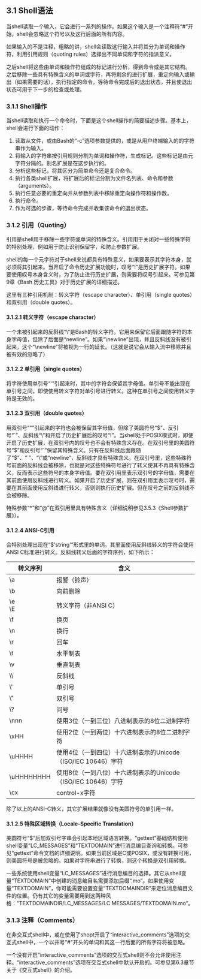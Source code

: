 ## 3.1 Shell语法

当shell读取一个输入，它会进行一系列的操作。如果这个输入是一个注释符“#”开始，shell会忽略这个符号以及这行后面的所有内容。

如果输入的不是注释，粗略的讲，shell会读取这行输入并将其分为单词和操作符，利用引用规则（quoting rules）选择出不同单词和字符的指派意义。

之后shell将这些由单词和操作符组成的标记进行分析，得到命令或是其它结构。之后移除一些具有特殊含义的单词或字符，再将剩余的进行扩展，重定向输入或输出（如果需要的话），执行指定的命令，等待命令完成后的退出状态，并且使退出状态可用于下一步的检查或处理。

### 3.1.1 Shell操作

当shell读取和执行一个命令时，下面是这个shell操作的简要描述步骤。基本上，shell会进行下面的动作：

1. 读取从文件，或由Bash的“-c”选项参数提供的，或是从用户终端输入的的字符串作为输入。
2. 将输入的字符串按引用规则分割为单词和操作符，生成标记。这些标记是由元字符分隔的。别名扩展是在这步执行的。
3. 分析这些标记，将其区分为简单命令还是复合命令。
4. 执行各类shell扩展，将扩展后的标记分割为文件名列表、命令和参数（arguments）。
5. 执行任意必要的重定向并从参数列表中移除重定向操作符和操作数。
6. 执行命令。
7. 作为可选的步骤，等待命令完成并收集该命令的退出状态。

### 3.1.2 引用（Quoting）

引用是shell用于移除一些字符或单词的特殊含义。引用用于关闭对一些特殊字符的特别处理，例如用于防止识别保留字，和防止参数扩展。

shell的每一个元字符对于shell来说都具有特殊意义，如果要表示其字符本身，就必须将其引起来。当开启了命令历史扩展功能时，叹号“!”是历史扩展字符。如果要使用叹号本身含义时，为了防止进行历史扩展，则需要将叹号引起来。可参见第9章《Bash
历史工具》对于历史扩展的详细描述。

这里有三种引用机制：转义字符（escape character）、单引用（single quotes）和双引用（double quotes）。

#### 3.1.2.1 转义字符（escape character）

一个未被引起来的反斜线“\”是Bash的转义字符。它用来保留它后面跟随字符的本身字母值，但除了后面是“newline”。如果“\newline”出现，并且反斜线没有被引起来，这个“\newline”将被视为一行的延长。（这就是说它会从输入流中移除并且被有效的忽略了）

#### 3.1.2.2 单引用（single quotes）

将字符使用单引号“'”引起来时，其中的字符会保留其字母值。单引号不能出现在单引号之间，即使使用转义字符对单引号进行转义。这种在单引号之间使用转义字符是无效的。

#### 3.1.2.3 双引用（double quotes）

用双引号“"”引起来的字符也会被保留其字母值，但除了美圆符号“\$”、反引号“\`”、反斜线“\”和开启了历史扩展后的叹号“!”。当shell处于POSIX模式时，即使开启了历史扩展，在双引号内的叹号也不会有特殊含义存在。在双引号里的美圆符号“\$”和反引号“\`”保留其特殊含义。只有在反斜线后面跟随了“$”、“`”、“\”或“newline”，反斜线才具有特殊含义。在双引号里，这些特殊符号前面的反斜线会被移除，也就是对这些特殊符号进行了转义使其不再具有特殊含义，反而表示这些符号的本身字母值。要在双引用里表示双引号的字母值，需要在其前面使用反斜线进行转义。如果开启了历史扩展，则在双引用里表示叹号时，需要在其前面使用反斜线进行转义，否则则执行历史扩展。但在叹号之前的反斜线不会被移除。

特殊参数“*”和“@”在双引用里具有特殊含义（详细说明参见3.5.3《Shell参数扩展》）。

#### 3.1.2.4 ANSI-C引用

会特别处理出现在“$'string'”形式里的单词。其里面使用反斜线转义的字符会使用ANSI C标准进行转义。反斜线转义后面的字符序列，如下所示：

转义序列 | 含义
---|---
\a | 报警（铃声）
\b | 向前删除
\e<br>\E | 转义字符（非ANSI C）
\f | 换页
\n | 换行
\r | 回车
\t | 水平制表
\v | 垂直制表
\\\\ | 反斜线
\\\' | 单引号
\\\" | 双引号
\\\? | 问号
\nnn | 使用3位（一到三位）八进制表示的8位二进制字符
\xHH | 使用2位（一到两位）十六进制表示的8位二进制字符
\uHHHH | 使用4位（一到四位）十六进制表示的Unicode（ISO/IEC 10646）字符
\uHHHHHHHH | 使用8位（一到八位）十六进制表示的Unicode（ISO/IEC 10646）字符
\cx | control-x字符

除了以上的ANSI-C转义，其它扩展结果就像没有美圆符号的单引用一样。

#### 3.1.2.5 特殊区域转换（Locale-Specific Translation）

美圆符号“$”后加双引号字串会引起本地区域语言转换。“gettext”基础结构使用shell变量“LC_MESSAGES”和“TEXTDOMAIN”进行消息编目查询和转换。可参见“gettext”命令文档的详细说明。如果当前区域是C或POSIX，或没有转换可用，则美圆符号是被忽略的。如果对字符串进行了转换，则这个转换是双引用转换。

一些系统使用shell变量“LC_MESSAGES”进行消息编目的选择。其它从shell变量“TEXTDOMAIN”中创建的消息编目名需要添加后缀“.mo”。如果使用变量“TEXTDOMAIN”，你可能需要设置变量“TEXTDOMAINDIR”来定位消息编目文件的位置。仍有其它的变量需要用到这两种风格：“TEXTDOMAINDIR/LC_MESSAGES/LC MESSAGES/TEXTDOMAIN.mo”。

### 3.1.3 注释（Comments）

在非交互式shell中，或在使用了shopt开启了“interactive_comments”选项的交互式shell中，一个以井号“#"开头的单词和其这一行后面的所有字符将被忽略。

一个没有开启“interactive_comments”选项的交互式shell则不会允许使用注释。“interactive_comments”选项在交互式shell中默认开启的。可参见第6.3章节关于《交互式shell》的介绍。